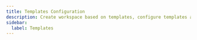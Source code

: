 ```yaml
---
title: Templates Configuration
description: Create workspace based on templates, configure templates and much more. 
sidebar:
  label: Templates
---
```

